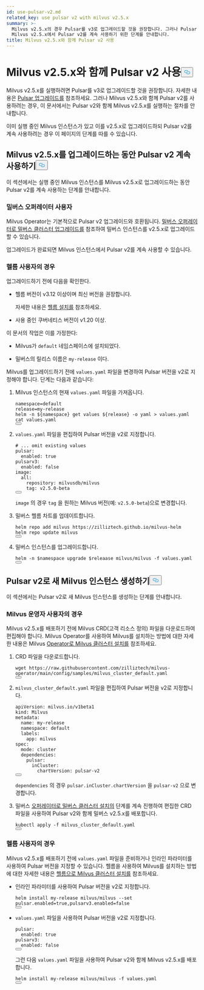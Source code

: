 ```yaml
---
id: use-pulsar-v2.md
related_key: use pulsar v2 with milvus v2.5.x
summary: >-
  Milvus v2.5.x의 경우 Pulsar를 v3로 업그레이드할 것을 권장합니다. 그러나 Pulsar v2를 선호하는 경우 이 문서에서는
  Milvus v2.5.x에서 Pulsar v2를 계속 사용하기 위한 단계를 안내합니다.
title: Milvus v2.5.x와 함께 Pulsar v2 사용
---
```


<h1 id="Use-Pulsar-v2-with-Milvus-v25x" class="common-anchor-header">Milvus v2.5.x와 함께 Pulsar v2 사용<button data-href="#Use-Pulsar-v2-with-Milvus-v25x" class="anchor-icon" translate="no">
      <svg translate="no"
        aria-hidden="true"
        focusable="false"
        height="20"
        version="1.1"
        viewBox="0 0 16 16"
        width="16"
      >
        <path
          fill="#0092E4"
          fill-rule="evenodd"
          d="M4 9h1v1H4c-1.5 0-3-1.69-3-3.5S2.55 3 4 3h4c1.45 0 3 1.69 3 3.5 0 1.41-.91 2.72-2 3.25V8.59c.58-.45 1-1.27 1-2.09C10 5.22 8.98 4 8 4H4c-.98 0-2 1.22-2 2.5S3 9 4 9zm9-3h-1v1h1c1 0 2 1.22 2 2.5S13.98 12 13 12H9c-.98 0-2-1.22-2-2.5 0-.83.42-1.64 1-2.09V6.25c-1.09.53-2 1.84-2 3.25C6 11.31 7.55 13 9 13h4c1.45 0 3-1.69 3-3.5S14.5 6 13 6z"
        ></path>
      </svg>
    </button></h1><p>Milvus v2.5.x를 실행하려면 Pulsar를 v3로 업그레이드할 것을 권장합니다. 자세한 내용은 <a href="/docs/ko/v2.5.x/upgrade-pulsar-v3.md">Pulsar 업그레이드를</a> 참조하세요. 그러나 Milvus v2.5.x와 함께 Pulsar v2를 사용하려는 경우, 이 문서에서는 Pulsar v2와 함께 Milvus v2.5.x를 실행하는 절차를 안내합니다.</p>
<p>이미 실행 중인 Milvus 인스턴스가 있고 이를 v2.5.x로 업그레이드하되 Pulsar v2를 계속 사용하려는 경우 이 페이지의 단계를 따를 수 있습니다.</p>
<h2 id="Continue-using-Pulsar-v2-while-upgrading-Milvus-v25x" class="common-anchor-header">Milvus v2.5.x를 업그레이드하는 동안 Pulsar v2 계속 사용하기<button data-href="#Continue-using-Pulsar-v2-while-upgrading-Milvus-v25x" class="anchor-icon" translate="no">
      <svg translate="no"
        aria-hidden="true"
        focusable="false"
        height="20"
        version="1.1"
        viewBox="0 0 16 16"
        width="16"
      >
        <path
          fill="#0092E4"
          fill-rule="evenodd"
          d="M4 9h1v1H4c-1.5 0-3-1.69-3-3.5S2.55 3 4 3h4c1.45 0 3 1.69 3 3.5 0 1.41-.91 2.72-2 3.25V8.59c.58-.45 1-1.27 1-2.09C10 5.22 8.98 4 8 4H4c-.98 0-2 1.22-2 2.5S3 9 4 9zm9-3h-1v1h1c1 0 2 1.22 2 2.5S13.98 12 13 12H9c-.98 0-2-1.22-2-2.5 0-.83.42-1.64 1-2.09V6.25c-1.09.53-2 1.84-2 3.25C6 11.31 7.55 13 9 13h4c1.45 0 3-1.69 3-3.5S14.5 6 13 6z"
        ></path>
      </svg>
    </button></h2><p>이 섹션에서는 실행 중인 Milvus 인스턴스를 Milvus v2.5.x로 업그레이드하는 동안 Pulsar v2를 계속 사용하는 단계를 안내합니다.</p>
<h3 id="For-Milvus-Operator-users" class="common-anchor-header">밀버스 오퍼레이터 사용자</h3><p>Milvus Operator는 기본적으로 Pulsar v2 업그레이드와 호환됩니다. <a href="/docs/ko/v2.5.x/upgrade_milvus_cluster-operator.md">밀버스 오퍼레이터로 밀버스 클러스터 업그레이드를</a> 참조하여 밀버스 인스턴스를 v2.5.x로 업그레이드할 수 있습니다.</p>
<p>업그레이드가 완료되면 Milvus 인스턴스에서 Pulsar v2를 계속 사용할 수 있습니다.</p>
<h3 id="For-Helm-users" class="common-anchor-header">헬름 사용자의 경우</h3><p>업그레이드하기 전에 다음을 확인한다.</p>
<ul>
<li><p>헬름 버전이 v3.12 이상이며 최신 버전을 권장합니다.</p>
<p>자세한 내용은 <a href="https://helm.sh/docs/intro/install/">헬름 설치를</a> 참조하세요.</p></li>
<li><p>사용 중인 쿠버네티스 버전이 v1.20 이상.</p></li>
</ul>
<p>이 문서의 작업은 이를 가정한다:</p>
<ul>
<li><p>Milvus가 <code translate="no">default</code> 네임스페이스에 설치되었다.</p></li>
<li><p>밀버스의 릴리스 이름은 <code translate="no">my-release</code> 이다.</p></li>
</ul>
<p>Milvus를 업그레이드하기 전에 <code translate="no">values.yaml</code> 파일을 변경하여 Pulsar 버전을 v2로 지정해야 합니다. 단계는 다음과 같습니다:</p>
<ol>
<li><p>Milvus 인스턴스의 현재 <code translate="no">values.yaml</code> 파일을 가져옵니다.</p>
<pre><code translate="no" class="language-bash">namespace=default
release=my-release
helm -n <span class="hljs-variable">${namespace}</span> get values <span class="hljs-variable">${release}</span> -o yaml &gt; values.yaml
<span class="hljs-built_in">cat</span> values.yaml
<button class="copy-code-btn"></button></code></pre></li>
<li><p><code translate="no">values.yaml</code> 파일을 편집하여 Pulsar 버전을 v2로 지정합니다.</p>
<pre><code translate="no" class="language-yaml"><span class="hljs-comment"># ... omit existing values</span>
pulsar:
  enabled: <span class="hljs-literal">true</span>
pulsarv3:
  enabled: <span class="hljs-literal">false</span>
image:
  all:
    repository: milvusdb/milvus
    tag: v2.5.0-beta 
<button class="copy-code-btn"></button></code></pre>
<p><code translate="no">image</code> 의 경우 <code translate="no">tag</code> 을 원하는 Milvus 버전(예: <code translate="no">v2.5.0-beta</code>)으로 변경합니다.</p></li>
<li><p>밀버스 헬름 차트를 업데이트합니다.</p>
<pre><code translate="no" class="language-bash">helm repo <span class="hljs-keyword">add</span> milvus https:<span class="hljs-comment">//zilliztech.github.io/milvus-helm</span>
helm repo update milvus
<button class="copy-code-btn"></button></code></pre></li>
<li><p>밀버스 인스턴스를 업그레이드합니다.</p>
<pre><code translate="no" class="language-bash">helm -n <span class="hljs-variable">$namespace</span> upgrade <span class="hljs-variable">$releaase</span> milvus/milvus -f values.yaml
<button class="copy-code-btn"></button></code></pre></li>
</ol>
<h2 id="Creating-a-new-Milvus-instance-with-Pulsar-v2" class="common-anchor-header">Pulsar v2로 새 Milvus 인스턴스 생성하기<button data-href="#Creating-a-new-Milvus-instance-with-Pulsar-v2" class="anchor-icon" translate="no">
      <svg translate="no"
        aria-hidden="true"
        focusable="false"
        height="20"
        version="1.1"
        viewBox="0 0 16 16"
        width="16"
      >
        <path
          fill="#0092E4"
          fill-rule="evenodd"
          d="M4 9h1v1H4c-1.5 0-3-1.69-3-3.5S2.55 3 4 3h4c1.45 0 3 1.69 3 3.5 0 1.41-.91 2.72-2 3.25V8.59c.58-.45 1-1.27 1-2.09C10 5.22 8.98 4 8 4H4c-.98 0-2 1.22-2 2.5S3 9 4 9zm9-3h-1v1h1c1 0 2 1.22 2 2.5S13.98 12 13 12H9c-.98 0-2-1.22-2-2.5 0-.83.42-1.64 1-2.09V6.25c-1.09.53-2 1.84-2 3.25C6 11.31 7.55 13 9 13h4c1.45 0 3-1.69 3-3.5S14.5 6 13 6z"
        ></path>
      </svg>
    </button></h2><p>이 섹션에서는 Pulsar v2로 새 Milvus 인스턴스를 생성하는 단계를 안내합니다.</p>
<h3 id="For-Milvus-Operator-users" class="common-anchor-header">Milvus 운영자 사용자의 경우</h3><p>Milvus v2.5.x를 배포하기 전에 Milvus CRD(고객 리소스 정의) 파일을 다운로드하여 편집해야 합니다. Milvus Operator를 사용하여 Milvus를 설치하는 방법에 대한 자세한 내용은 Milvus <a href="/docs/ko/v2.5.x/install_cluster-milvusoperator.md">Operator로 Milvus 클러스터 설치를</a> 참조하세요.</p>
<ol>
<li><p>CRD 파일을 다운로드합니다.</p>
<pre><code translate="no" class="language-bash">wget <span class="hljs-attr">https</span>:<span class="hljs-comment">//raw.githubusercontent.com/zilliztech/milvus-operator/main/config/samples/milvus_cluster_default.yaml</span>
<button class="copy-code-btn"></button></code></pre></li>
<li><p><code translate="no">milvus_cluster_default.yaml</code> 파일을 편집하여 Pulsar 버전을 v2로 지정합니다.</p>
<pre><code translate="no" class="language-yaml"><span class="hljs-attr">apiVersion</span>: milvus.<span class="hljs-property">io</span>/v1beta1
<span class="hljs-attr">kind</span>: <span class="hljs-title class_">Milvus</span>
<span class="hljs-attr">metadata</span>:
  <span class="hljs-attr">name</span>: my-release
  <span class="hljs-attr">namespace</span>: <span class="hljs-keyword">default</span>
  <span class="hljs-attr">labels</span>:
    <span class="hljs-attr">app</span>: milvus
<span class="hljs-attr">spec</span>:
  <span class="hljs-attr">mode</span>: cluster
  <span class="hljs-attr">dependencies</span>:
    <span class="hljs-attr">pulsar</span>:
      <span class="hljs-attr">inCluster</span>:
        <span class="hljs-attr">chartVersion</span>: pulsar-v2
<button class="copy-code-btn"></button></code></pre>
<p><code translate="no">dependencies</code> 의 경우 <code translate="no">pulsar.inCluster.chartVersion</code> 을 <code translate="no">pulsar-v2</code> 으로 변경합니다.</p></li>
<li><p>밀버스 <a href="https://milvus.io/docs/install_cluster-milvusoperator.md#Deploy-Milvus">오퍼레이터로 밀버스 클러스터 설치의</a> 단계를 계속 진행하여 편집한 CRD 파일을 사용하여 Pulsar v2와 함께 밀버스 v2.5.x를 배포합니다.</p>
<pre><code translate="no" class="language-bash">kubectl apply -f milvus_cluster_default.yaml
<button class="copy-code-btn"></button></code></pre></li>
</ol>
<h3 id="For-Helm-users" class="common-anchor-header">헬름 사용자의 경우</h3><p>Milvus v2.5.x를 배포하기 전에 <code translate="no">values.yaml</code> 파일을 준비하거나 인라인 파라미터를 사용하여 Pulsar 버전을 지정할 수 있습니다. 헬름을 사용하여 Milvus를 설치하는 방법에 대한 자세한 내용은 <a href="/docs/ko/v2.5.x/install_cluster-helm.md">헬름으로 Milvus 클러스터 설치를</a> 참조하세요.</p>
<ul>
<li><p>인라인 파라미터를 사용하여 Pulsar 버전을 v2로 지정합니다.</p>
<pre><code translate="no" class="language-bash">helm install my-release milvus/milvus --<span class="hljs-built_in">set</span> pulsar.enabled=<span class="hljs-literal">true</span>,pulsarv3.enabled=<span class="hljs-literal">false</span>
<button class="copy-code-btn"></button></code></pre></li>
<li><p><code translate="no">values.yaml</code> 파일을 사용하여 Pulsar 버전을 v2로 지정합니다.</p>
<pre><code translate="no" class="language-yaml"><span class="hljs-attr">pulsar</span>:
  <span class="hljs-attr">enabled</span>: <span class="hljs-literal">true</span>
<span class="hljs-attr">pulsarv3</span>:
  <span class="hljs-attr">enabled</span>: <span class="hljs-literal">false</span>
<button class="copy-code-btn"></button></code></pre>
<p>그런 다음 <code translate="no">values.yaml</code> 파일을 사용하여 Pulsar v2와 함께 Milvus v2.5.x를 배포합니다.</p>
<pre><code translate="no" class="language-bash">helm install my-release milvus/milvus -f values.yaml
<button class="copy-code-btn"></button></code></pre></li>
</ul>
